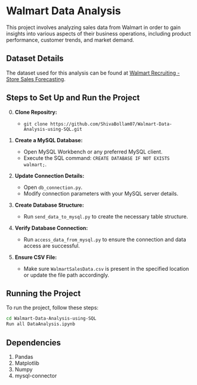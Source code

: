 # Walmart Data Analysis


This project involves analyzing sales data from Walmart in order to gain insights into various aspects of their business operations, including product performance, customer trends, and market demand.

## Dataset Details

The dataset used for this analysis can be found at [Walmart Recruiting - Store Sales Forecasting](https://www.kaggle.com/c/walmart-recruiting-store-sales-forecasting).

## Steps to Set Up and Run the Project

0. **Clone Repositry:**
   -   `git clone https://github.com/ShivaBollam07/Walmart-Data-Analysis-using-SQL.git`

1. **Create a MySQL Database:**

   - Open MySQL Workbench or any preferred MySQL client.
   - Execute the SQL command: `CREATE DATABASE IF NOT EXISTS walmart;`.
2. **Update Connection Details:**

   - Open `db_connection.py`.
   - Modify connection parameters with your MySQL server details.
3. **Create Database Structure:**

   - Run `send_data_to_mysql.py` to create the necessary table structure.
4. **Verify Database Connection:**

   - Run `access_data_from_mysql.py` to ensure the connection and data access are successful.
5. **Ensure CSV File:**

   - Make sure `WalmartSalesData.csv` is present in the specified location or update the file path accordingly.

## Running the Project

To run the project, follow these steps:

```bash
cd Walmart-Data-Analysis-using-SQL
Run all DataAnalysis.ipynb
```

## Dependencies

1. Pandas
2. Matplotlib
3. Numpy
4. mysql-connector

